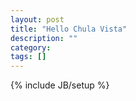 ```yaml
---
layout: post
title: "Hello Chula Vista"
description: ""
category: 
tags: []
---
```

{% include JB/setup %}
